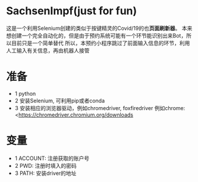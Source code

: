 # SachsenImpf(just for fun)

这是一个利用Selenium创建的类似于按键精灵的Covid/19的也**页面刷新器**。
本来想创建一个完全自动化的，但是由于预约系统可能有一个环节能识别出来Bot，所以目前只是一个简单替代
所以，本预约小程序跳过了前面输入信息的环节，利用人工输入有关信息，再由机器人接管


# 准备
* 1 python
* 2 安装Selenium, 可利用pip或者conda
* 3 安装相应的浏览器驱动，例如chromedriver, foxfiredriver 例如chrome:<https://chromedriver.chromium.org/downloads

# 变量
* 1 ACCOUNT: 注册获取的账户号
* 2 PWD: 注册时填入的密码
* 3 PATH: 安装driver的地址

